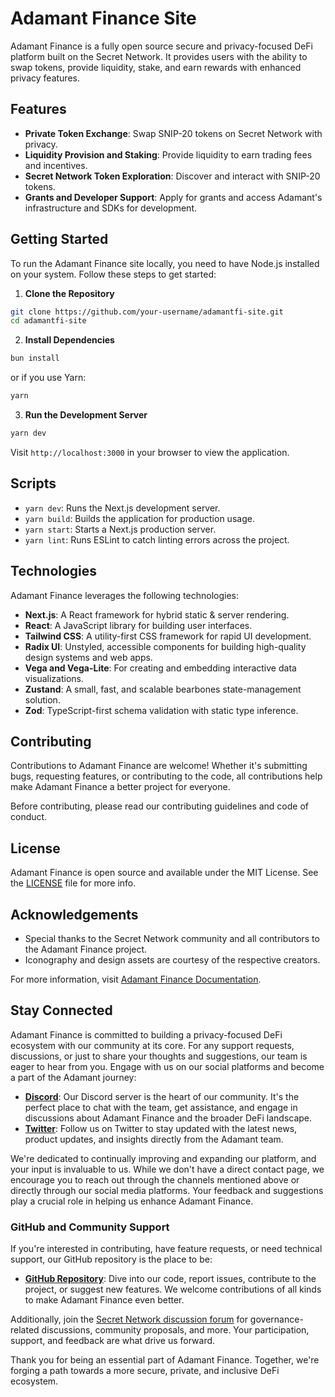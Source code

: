 # Adamant Finance Site

Adamant Finance is a fully open source secure and privacy-focused DeFi platform built on the Secret Network. It provides users with the ability to swap tokens, provide liquidity, stake, and earn rewards with enhanced privacy features.

## Features

- **Private Token Exchange**: Swap SNIP-20 tokens on Secret Network with privacy.
- **Liquidity Provision and Staking**: Provide liquidity to earn trading fees and incentives.
- **Secret Network Token Exploration**: Discover and interact with SNIP-20 tokens.
- **Grants and Developer Support**: Apply for grants and access Adamant's infrastructure and SDKs for development.

## Getting Started

To run the Adamant Finance site locally, you need to have Node.js installed on your system. Follow these steps to get started:

1. **Clone the Repository**

```bash
git clone https://github.com/your-username/adamantfi-site.git
cd adamantfi-site
```

2. **Install Dependencies**

```bash
bun install
```

or if you use Yarn:

```bash
yarn
```

3. **Run the Development Server**

```bash
yarn dev
```

Visit `http://localhost:3000` in your browser to view the application.

## Scripts

- `yarn dev`: Runs the Next.js development server.
- `yarn build`: Builds the application for production usage.
- `yarn start`: Starts a Next.js production server.
- `yarn lint`: Runs ESLint to catch linting errors across the project.

## Technologies

Adamant Finance leverages the following technologies:

- **Next.js**: A React framework for hybrid static & server rendering.
- **React**: A JavaScript library for building user interfaces.
- **Tailwind CSS**: A utility-first CSS framework for rapid UI development.
- **Radix UI**: Unstyled, accessible components for building high-quality design systems and web apps.
- **Vega and Vega-Lite**: For creating and embedding interactive data visualizations.
- **Zustand**: A small, fast, and scalable bearbones state-management solution.
- **Zod**: TypeScript-first schema validation with static type inference.

## Contributing

Contributions to Adamant Finance are welcome! Whether it's submitting bugs, requesting features, or contributing to the code, all contributions help make Adamant Finance a better project for everyone.

Before contributing, please read our contributing guidelines and code of conduct.

## License

Adamant Finance is open source and available under the MIT License. See the [LICENSE](LICENSE.md) file for more info.

## Acknowledgements

- Special thanks to the Secret Network community and all contributors to the Adamant Finance project.
- Iconography and design assets are courtesy of the respective creators.

For more information, visit [Adamant Finance Documentation](https://adamantfi.gitbook.io/documentation/).

## Stay Connected

Adamant Finance is committed to building a privacy-focused DeFi ecosystem with our community at its core. For any support requests, discussions, or just to share your thoughts and suggestions, our team is eager to hear from you. Engage with us on our social platforms and become a part of the Adamant journey:

- **[Discord](https://discord.gg/knnDMcJ3Xe)**: Our Discord server is the heart of our community. It's the perfect place to chat with the team, get assistance, and engage in discussions about Adamant Finance and the broader DeFi landscape.
- **[Twitter](https://twitter.com/secret_swap)**: Follow us on Twitter to stay updated with the latest news, product updates, and insights directly from the Adamant team.

We're dedicated to continually improving and expanding our platform, and your input is invaluable to us. While we don't have a direct contact page, we encourage you to reach out through the channels mentioned above or directly through our social media platforms. Your feedback and suggestions play a crucial role in helping us enhance Adamant Finance.

### GitHub and Community Support

If you're interested in contributing, have feature requests, or need technical support, our GitHub repository is the place to be:

- **[GitHub Repository](https://github.com/dredshep/AdamantFiSite)**: Dive into our code, report issues, contribute to the project, or suggest new features. We welcome contributions of all kinds to make Adamant Finance even better.

Additionally, join the [Secret Network discussion forum](https://forum.scrt.network/) for governance-related discussions, community proposals, and more. Your participation, support, and feedback are what drive us forward.

Thank you for being an essential part of Adamant Finance. Together, we're forging a path towards a more secure, private, and inclusive DeFi ecosystem.
